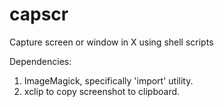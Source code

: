 # capscr

Capture screen or window in X using shell scripts

Dependencies:
1. ImageMagick, specifically 'import' utility.
2. xclip to copy screenshot to clipboard.
